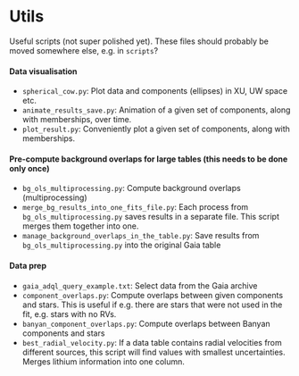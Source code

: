 # Utils
Useful scripts (not super polished yet). These files should probably be moved somewhere else, e.g. in `scripts`?

#### Data visualisation
- `spherical_cow.py`: Plot data and components (ellipses) in XU, UW space etc.
- `animate_results_save.py`: Animation of a given set of components, along with memberships, over time.
- `plot_result.py`: Conveniently plot a given set of components, along with memberships.

#### Pre-compute background overlaps for large tables (this needs to be done only once)
- `bg_ols_multiprocessing.py`: Compute background overlaps (multiprocessing)
- `merge_bg_results_into_one_fits_file.py`: Each process from `bg_ols_multiprocessing.py` saves results in a separate file. This script merges them together into one.
- `manage_background_overlaps_in_the_table.py`: Save results from `bg_ols_multiprocessing.py` into the original Gaia table

#### Data prep
- `gaia_adql_query_example.txt`: Select data from the Gaia archive
- `component_overlaps.py`: Compute overlaps between given components and stars. This is useful if e.g. there are stars that were not used in the fit, e.g. stars with no RVs.
- `banyan_component_overlaps.py`: Compute overlaps between Banyan components and stars
- `best_radial_velocity.py`: If a data table contains radial velocities from different sources, this script will find values with smallest uncertainties. Merges lithium information into one column.

